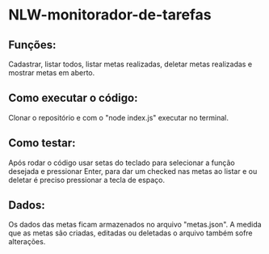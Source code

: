 # NLW-monitorador-de-tarefas

## Funções: 
Cadastrar, listar todos, listar metas realizadas, deletar metas realizadas e mostrar metas em aberto. 

## Como executar o código:
Clonar o repositório e com o "node index.js" executar no terminal.

## Como testar:
Após rodar o código usar setas do teclado para selecionar a função desejada e pressionar Enter, para dar um checked nas metas ao listar e ou deletar é preciso pressionar a tecla de espaço.

## Dados:
Os dados das metas ficam armazenados no arquivo "metas.json". A medida que as metas são criadas, editadas ou deletadas o arquivo também sofre alterações.